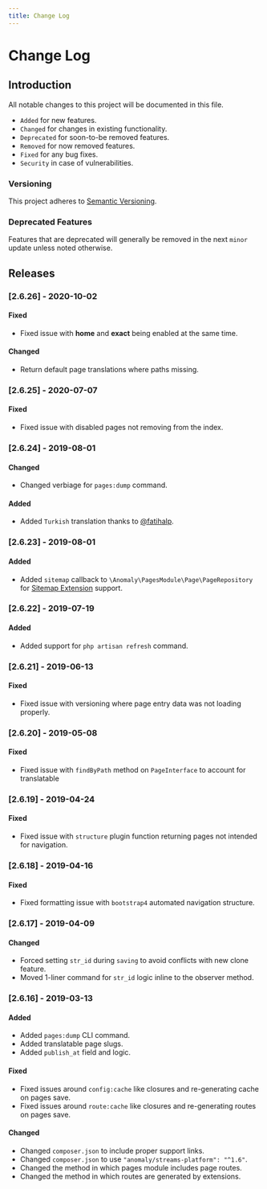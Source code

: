 ```yaml
---
title: Change Log
---
```


# Change Log

<div class="documentation__toc"></div>

## Introduction

All notable changes to this project will be documented in this file.

- `Added` for new features.
- `Changed` for changes in existing functionality.
- `Deprecated` for soon-to-be removed features.
- `Removed` for now removed features.
- `Fixed` for any bug fixes.
- `Security` in case of vulnerabilities.

### Versioning

This project adheres to [Semantic Versioning](https://semver.org/spec/v2.0.0.html).

### Deprecated Features

Features that are deprecated will generally be removed in the next `minor` update unless noted otherwise.

## Releases


### [2.6.26] - 2020-10-02
#### Fixed
- Fixed issue with **home** and **exact** being enabled at the same time.
#### Changed
- Return default page translations where paths missing.


### [2.6.25] - 2020-07-07
#### Fixed
- Fixed issue with disabled pages not removing from the index.


### [2.6.24] - 2019-08-01
#### Changed
- Changed verbiage for `pages:dump` command.

#### Added
- Added `Turkish` translation thanks to [@fatihalp](https://github.com/anomalylabs/pages-module/pull/68). 


### [2.6.23] - 2019-08-01
#### Added
- Added `sitemap` callback to `\Anomaly\PagesModule\Page\PageRepository` for [Sitemap Extension](/documentation/sitemap-extension) support. 


### [2.6.22] - 2019-07-19
#### Added
- Added support for `php artisan refresh` command. 


### [2.6.21] - 2019-06-13
#### Fixed
- Fixed issue with versioning where page entry data was not loading properly. 


### [2.6.20] - 2019-05-08
#### Fixed
- Fixed issue with `findByPath` method on `PageInterface` to account for translatable 


### [2.6.19] - 2019-04-24
#### Fixed
- Fixed issue with `structure` plugin function returning pages not intended for navigation.


### [2.6.18] - 2019-04-16
#### Fixed
- Fixed formatting issue with `bootstrap4` automated navigation structure.


### [2.6.17] - 2019-04-09
#### Changed
- Forced setting `str_id` during `saving` to avoid conflicts with new clone feature.
- Moved 1-liner command for `str_id` logic inline to the observer method. 


### [2.6.16] - 2019-03-13
#### Added
- Added `pages:dump` CLI command.
- Added translatable page slugs.
- Added `publish_at` field and logic.

#### Fixed
- Fixed issues around `config:cache` like closures and re-generating cache on pages save.
- Fixed issues around `route:cache` like closures and re-generating routes on pages save.

#### Changed
- Changed `composer.json` to include proper support links.
- Changed `composer.json` to use `"anomaly/streams-platform": "^1.6"`.
- Changed the method in which pages module includes page routes.
- Changed the method in which routes are generated by extensions.
